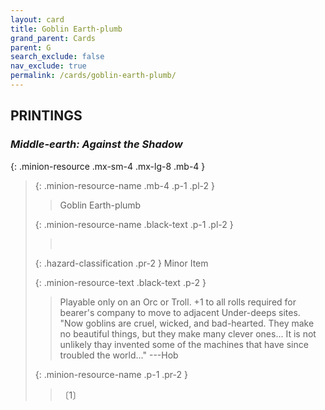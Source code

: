 ```yaml
---
layout: card
title: Goblin Earth-plumb
grand_parent: Cards
parent: G
search_exclude: false
nav_exclude: true
permalink: /cards/goblin-earth-plumb/
---
```


## PRINTINGS


### _Middle-earth: Against the Shadow_

{: .minion-resource .mx-sm-4 .mx-lg-8 .mb-4 }
> {: .minion-resource-name .mb-4 .p-1 .pl-2 }
> > <div class="hazard-mp"></div>
> > <div class="card-name">Goblin Earth-plumb</div>
>
> {: .minion-resource-name .black-text .p-1 .pl-2 }
> > &nbsp;
>
> {: .hazard-classification .pr-2 }
> Minor Item
>
> {: .minion-resource-text .black-text .p-2 }
> > Playable only on an Orc or Troll. +1 to all rolls required for bearer's company to move to adjacent Under-deeps sites.  "Now goblins are cruel, wicked, and bad-hearted. They make no beautiful things, but they make many clever ones... It is not unlikely thay invented some of the machines that have since troubled the world..." ---Hob 
> 
> {: .minion-resource-name .p-1 .pr-2 }
> > <div class="card-shield"></div>
> > <div class="card-corruption-white">〔1〕</div>
